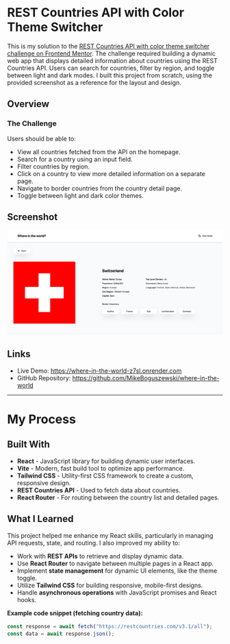 # **REST Countries API with Color Theme Switcher**

This is my solution to the [REST Countries API with color theme switcher challenge on Frontend Mentor](https://www.frontendmentor.io/challenges/rest-countries-api-with-color-theme-switcher-5cacc469fec04111f7b848ca). The challenge required building a dynamic web app that displays detailed information about countries using the REST Countries API. Users can search for countries, filter by region, and toggle between light and dark modes. I built this project from scratch, using the provided screenshot as a reference for the layout and design.

## **Overview**

### **The Challenge**
Users should be able to:

- View all countries fetched from the API on the homepage.
- Search for a country using an input field.
- Filter countries by region.
- Click on a country to view more detailed information on a separate page.
- Navigate to border countries from the country detail page.
- Toggle between light and dark color themes.

## **Screenshot**

![App Screenshot](./screenshot.jpg)

## **Links**

- Live Demo: https://where-in-the-world-z7sl.onrender.com
- GitHub Repository: https://github.com/MikeBoguszewski/where-in-the-world

---

# **My Process**

## **Built With**
- **React** - JavaScript library for building dynamic user interfaces.
- **Vite** - Modern, fast build tool to optimize app performance.
- **Tailwind CSS** - Utility-first CSS framework to create a custom, responsive design.
- **REST Countries API** - Used to fetch data about countries.
- **React Router** - For routing between the country list and detailed pages.

## **What I Learned**
This project helped me enhance my React skills, particularly in managing API requests, state, and routing. I also improved my ability to:

- Work with **REST APIs** to retrieve and display dynamic data.
- Use **React Router** to navigate between multiple pages in a React app.
- Implement **state management** for dynamic UI elements, like the theme toggle.
- Utilize **Tailwind CSS** for building responsive, mobile-first designs.
- Handle **asynchronous operations** with JavaScript promises and React hooks.

**Example code snippet (fetching country data):**

```js
const response = await fetch("https://restcountries.com/v3.1/all");
const data = await response.json();

